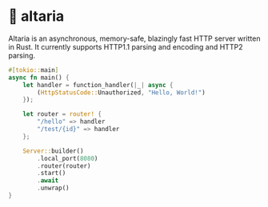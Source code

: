 # 🌌️ altaria

Altaria is an asynchronous, memory-safe, blazingly fast HTTP server written in Rust. It currently supports HTTP1.1 parsing and encoding and HTTP2 parsing.

```rust
#[tokio::main]
async fn main() {
    let handler = function_handler(|_| async {
        (HttpStatusCode::Unauthorized, "Hello, World!")
    });

    let router = router! {
        "/hello" => handler
        "/test/{id}" => handler
    };

    Server::builder()
        .local_port(8080)
        .router(router)
        .start()
        .await
        .unwrap()
}
```